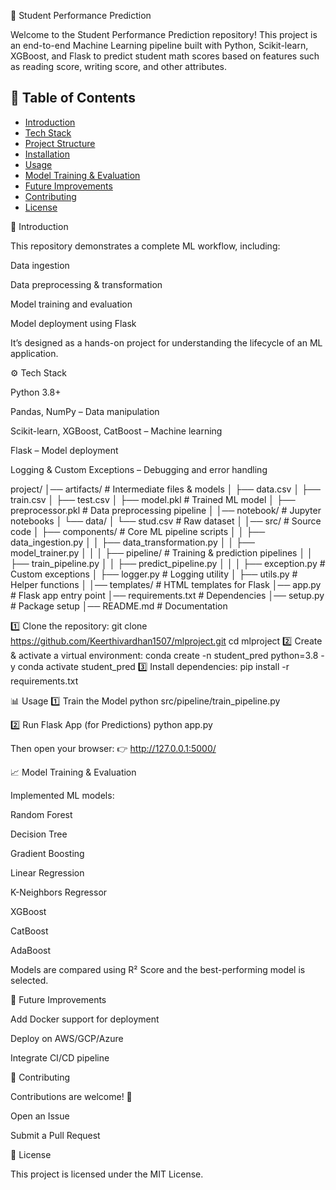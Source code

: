 🎯 Student Performance Prediction

Welcome to the Student Performance Prediction repository! This project is an end-to-end Machine Learning pipeline built with Python, Scikit-learn, XGBoost, and Flask to predict student math scores based on features such as reading score, writing score, and other attributes.

## 📌 Table of Contents
- [Introduction](#-introduction)
- [Tech Stack](#️-tech-stack)
- [Project Structure](#-project-structure)
- [Installation](#-installation)
- [Usage](#-usage)
- [Model Training & Evaluation](#-model-training--evaluation)
- [Future Improvements](#-future-improvements)
- [Contributing](#-contributing)
- [License](#-license)


🔎 Introduction

This repository demonstrates a complete ML workflow, including:

Data ingestion

Data preprocessing & transformation

Model training and evaluation

Model deployment using Flask

It’s designed as a hands-on project for understanding the lifecycle of an ML application.

⚙️ Tech Stack

Python 3.8+

Pandas, NumPy – Data manipulation

Scikit-learn, XGBoost, CatBoost – Machine learning

Flask – Model deployment

Logging & Custom Exceptions – Debugging and error handling

project/
│── artifacts/              # Intermediate files & models
│   ├── data.csv
│   ├── train.csv
│   ├── test.csv
│   ├── model.pkl           # Trained ML model
│   ├── preprocessor.pkl    # Data preprocessing pipeline
│
│── notebook/               # Jupyter notebooks
│   └── data/
│       └── stud.csv        # Raw dataset
│
│── src/                    # Source code
│   ├── components/         # Core ML pipeline scripts
│   │   ├── data_ingestion.py
│   │   ├── data_transformation.py
│   │   ├── model_trainer.py
│   │
│   ├── pipeline/           # Training & prediction pipelines
│   │   ├── train_pipeline.py
│   │   ├── predict_pipeline.py
│   │
│   ├── exception.py        # Custom exceptions
│   ├── logger.py           # Logging utility
│   ├── utils.py            # Helper functions
│
│── templates/              # HTML templates for Flask
│── app.py                  # Flask app entry point
│── requirements.txt        # Dependencies
│── setup.py                # Package setup
│── README.md               # Documentation

1️⃣ Clone the repository:
git clone https://github.com/Keerthivardhan1507/mlproject.git
cd mlproject
2️⃣ Create & activate a virtual environment:
conda create -n student_pred python=3.8 -y
conda activate student_pred
3️⃣ Install dependencies:
pip install -r requirements.txt

📊 Usage
1️⃣ Train the Model
python src/pipeline/train_pipeline.py

2️⃣ Run Flask App (for Predictions)
python app.py

Then open your browser: 👉 http://127.0.0.1:5000/

📈 Model Training & Evaluation

Implemented ML models:

Random Forest

Decision Tree

Gradient Boosting

Linear Regression

K-Neighbors Regressor

XGBoost

CatBoost

AdaBoost

Models are compared using R² Score and the best-performing model is selected.

📌 Future Improvements

Add Docker support for deployment

Deploy on AWS/GCP/Azure

Integrate CI/CD pipeline

🤝 Contributing

Contributions are welcome! 🎉

Open an Issue

Submit a Pull Request

📜 License

This project is licensed under the MIT License.


